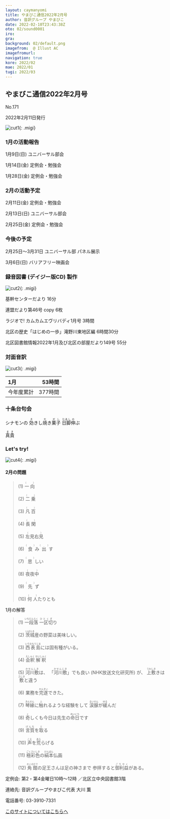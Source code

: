 ```yaml
---
layout: caymanyomi
title: やまびこ通信2022年2月号
author: 音訳グループ やまびこ
date: 2022-02-10T23:43:38Z
oto: 02/sound0001
iro: 
gra: 
background: 02/default.png
imagefrom:  @ Illust AC
imagefromurl: 
navigation: true
kore: 2022/02
mae: 2022/01
tugi: 2022/03
---
```



## <span data-dur="3.999" data-begin="2.750" id="xmri_0001" markdown="1">やまびこ通信2022年2月号</span>

<span data-dur="2.584" data-begin="6.749" id="xmri_0002" markdown="1">No.171</span>

<span data-dur="5.748" data-begin="9.333" id="xmri_0003" markdown="1">2022年2月11日発行</span>

![cut1](media/02/cut1.png){: .migi}


### <span data-dur="3.372" data-begin="21.378" id="xmri_0007" markdown="1">1月の活動報告</span>

<span data-dur="4.293" data-begin="24.750" id="xmri_0008" markdown="1">1月9日(日) ユニバーサル部会</span>

<span data-dur="4.853" data-begin="29.043" id="xmri_0009" markdown="1">1月14日(金) 定例会・勉強会</span>

<span data-dur="6.535" data-begin="33.896" id="xmri_000A" markdown="1">1月28日(金) 定例会・勉強会</span>


### <span data-dur="3.156" data-begin="40.431" id="xmri_000B" markdown="1">2月の活動予定</span>

<span data-dur="4.902" data-begin="43.587" id="xmri_000C" markdown="1">2月11日(金) 定例会・勉強会</span>

<span data-dur="4.45" data-begin="48.489" id="xmri_000D" markdown="1">2月13日(日) ユニバーサル部会</span>

<span data-dur="6.307" data-begin="52.939" id="xmri_000E" markdown="1">2月25日(金) 定例会・勉強会</span>


### <span data-dur="2.63" data-begin="59.246" id="xmri_000F" markdown="1">今後の予定</span>

<span data-dur="6.254" data-begin="61.876" id="xmri_0010" markdown="1">2月25日～3月31日 ユニバーサル部 パネル展示</span>

<span data-dur="4.703" data-begin="68.130" id="xmri_0011" markdown="1">3月6日(日) バリアフリー映画会</span>


### <span data-dur="4.728" data-begin="72.833" id="xmri_0012" markdown="1">録音図書 (デイジー版CD) 製作</span>

![cut2](media/02/cut2.png){: .migi}



<span data-dur="1.738" data-begin="81.596" id="xmri_0015" markdown="1">基幹センターだより</span>
<span data-dur="1.727" data-begin="83.334" id="xmri_0016" markdown="1">16分</span>

<span data-dur="2.755" data-begin="85.061" id="xmri_0017" markdown="1">連盟だより第46号</span>
<span data-dur="1.898" data-begin="87.816" id="xmri_0018" markdown="1">copy 6枚</span>

<span data-dur="3.325" data-begin="89.714" id="xmri_0019" markdown="1">ラジオで! カムカムエヴリバディ1月号</span>
<span data-dur="1.701" data-begin="93.039" id="xmri_001A" markdown="1">3時間</span>

<span data-dur="4.354" data-begin="94.740" id="xmri_001B" markdown="1">北区の歴史「はじめの一歩」滝野川東地区編</span>
<span data-dur="2.385" data-begin="99.094" id="xmri_001C" markdown="1">6時間30分</span>

<span data-dur="6.498" data-begin="101.479" id="xmri_001D" markdown="1">北区図書館情報2022年1月及び北区の部屋だより149号</span>
<span data-dur="3.596" data-begin="107.977" id="xmri_001E" markdown="1">55分</span>


### <span data-dur="2.666" data-begin="111.573" id="xmri_001F" markdown="1">対面音訳</span>

![cut3](media/02/cut3.png){: .migi}

<span data-dur="1.12" data-begin="115.389" id="xmri_0021" markdown="1">1月</span>|<span data-dur="2.442" data-begin="116.509" id="xmri_0022" markdown="1">53時間</span>
|:---|---:|
<span data-dur="1.59" data-begin="118.951" id="xmri_0023" markdown="1">今年度累計</span>|<span data-dur="4.336" data-begin="120.541" id="xmri_0024" markdown="1">377時間</span>


### <span data-dur="2.068" data-begin="124.877" id="xmri_0025" markdown="1">十条台句会</span>

<span data-dur="8.462" data-begin="126.945" id="xmri_0026" markdown="1">シナモンの <ruby>効<rp>(</rp><rt>き</rt><rp>)</rp></ruby>きし<ruby>焼<rp>(</rp><rt>や</rt><rp>)</rp></ruby>き<ruby>菓子<rp>(</rp><rt>がし</rt><rp>)</rp>
 </ruby><ruby>日脚<rp>(</rp><rt>ひあし</rt><rp>)</rp></ruby><ruby>伸<rp>(</rp><rt>の</rt><rp>)</rp></ruby>ぶ</span>


<span data-dur="3.117" data-begin="135.407" id="xmri_0027" markdown="1" class="haigo"><ruby>真貴<rp>(</rp><rt>まき</rt><rp>)</rp></ruby></span>


### <span data-dur="2.449" data-begin="139.024" id="xmri_0029" markdown="1">Let's try!</span>

![cut4](media/02/cut4.png){: .migi}


#### <span data-dur="2.694" data-begin="142.623" id="xmri_002B" markdown="1">2月の問題</span>

<blockquote markdown="1">
(1) <ruby>一向<rp>(</rp><rt>（　　　）</rt><rp>)</rp></ruby>

(2) <ruby>二乗<rp>(</rp><rt>（　　　）</rt><rp>)</rp></ruby>

(3) <ruby>凡百<rp>(</rp><rt>（　　　）</rt><rp>)</rp></ruby>

(4) <ruby>長閑<rp>(</rp><rt>（　　　）</rt><rp>)</rp></ruby>

(5) <ruby>左見右見<rp>(</rp><rt>（　　　）</rt><rp>)</rp></ruby>

(6) <ruby>食<rp>(</rp><rt>（　　　）</rt><rp>)</rp></ruby>み<ruby>出<rp>(</rp><rt>（　　　）</rt><rp>)</rp></ruby>す

(7) <ruby>思<rp>(</rp><rt>（　　　）</rt><rp>)</rp></ruby>しい

(8) <ruby>夜夜中<rp>(</rp><rt>（　　　）</rt><rp>)</rp></ruby>

(9) <ruby>先<rp>(</rp><rt>（　　　）</rt><rp>)</rp></ruby>ず

(10) <ruby>何人<rp>(</rp><rt>（　　　）</rt><rp>)</rp></ruby>たりとも
</blockquote>


<span data-dur="2.197" data-begin="149.142" id="xmri_002D" markdown="1">1月の解答</span>

<blockquote markdown="1">

<span data-dur="2.126" data-begin="151.339" id="xmri_002E" markdown="1">(1) <ruby>一段落<rp>(</rp><rt>いちだんらく</rt><rp>)</rp></ruby></span>
<span data-dur="1.641" data-begin="153.465" id="xmri_002F" markdown="1"><ruby>一区切<rp>(</rp><rt>ひとくぎ</rt><rp>)</rp></ruby>り</span>

<span data-dur="4.48" data-begin="155.106" id="xmri_0030" markdown="1">(2) <ruby>茨城<rp>(</rp><rt>いばらき</rt><rp>)</rp></ruby>産の野菜は美味しい。</span>

<span data-dur="4.919" data-begin="159.586" id="xmri_0031" markdown="1">(3) <ruby>西表島<rp>(</rp><rt>いりおもてじま</rt><rp>)</rp></ruby>には固有種がいる。</span>

<span data-dur="1.729" data-begin="164.505" id="xmri_0032" markdown="1">(4) <ruby>会釈<rp>(</rp><rt>えしゃく</rt><rp>)</rp></ruby></span>
<span data-dur="1.588" data-begin="166.234" id="xmri_0033" markdown="1"><ruby>解釈<rp>(</rp><rt>かいしゃく</rt><rp>)</rp></ruby></span>

<span data-dur="1.993" data-begin="167.822" id="xmri_0034" markdown="1">(5) <ruby>河川敷<rp>(</rp><rt>かせんしき</rt><rp>)</rp></ruby>は、</span>
<span data-dur="1.628" data-begin="169.815" id="xmri_0035" markdown="1">「<ruby>河川敷<rp>(</rp><rt>かせんじき</rt><rp>)</rp></ruby>」でも良い </span>
<span data-dur="3.142" data-begin="171.443" id="xmri_0036" markdown="1">(NHK放送文化研究所) が、</span>
<span data-dur="2.766" data-begin="174.585" id="xmri_0037" markdown="1"><ruby>上敷<rp>(</rp><rt>うわしき</rt><rp>)</rp></ruby>きは <ruby>敷<rp>(</rp><rt>さじき</rt><rp>)</rp></ruby>と違う</span>

<span data-dur="4.054" data-begin="177.351" id="xmri_0038" markdown="1">(6) 業務を<ruby>完遂<rp>(</rp><rt>かんすい</rt><rp>)</rp></ruby>できた。</span>

<span data-dur="3.703" data-begin="181.405" id="xmri_0039" markdown="1">(7) <ruby>琴線<rp>(</rp><rt>きんせん</rt><rp>)</rp></ruby>に<ruby>触<rp>(</rp><rt>ふ</rt><rp>)</rp></ruby>れるような経験をして</span>
<span data-dur="2.091" data-begin="185.108" id="xmri_003A" markdown="1"><ruby>涙腺<rp>(</rp><rt>るいせん</rt><rp>)</rp></ruby>が<ruby>緩<rp>(</rp><rt>ゆる</rt><rp>)</rp></ruby>んだ</span>

<span data-dur="4.754" data-begin="187.199" id="xmri_003B" markdown="1">(8) <ruby>奇<rp>(</rp><rt>く</rt><rp>)</rp></ruby>しくも今日は先生の<ruby>命日<rp>(</rp><rt>めいにち</rt><rp>)</rp></ruby>です</span>

<span data-dur="2.618" data-begin="191.953" id="xmri_003C" markdown="1">(9) <ruby>言質<rp>(</rp><rt>げんち</rt><rp>)</rp></ruby>を<ruby>取<rp>(</rp><rt>と</rt><rp>)</rp></ruby>る</span>

<span data-dur="2.712" data-begin="194.571" id="xmri_003D" markdown="1">(10) <ruby>声<rp>(</rp><rt>こえ</rt><rp>)</rp></ruby>を<ruby>荒<rp>(</rp><rt>あら</rt><rp>)</rp></ruby>らげる</span>

<span data-dur="3.854" data-begin="197.283" id="xmri_003E" markdown="1">(11) <ruby>極彩色<rp>(</rp><rt>ごくさいしき</rt><rp>)</rp></ruby>の<ruby>絹本<rp>(</rp><rt>けんぽん</rt><rp>)</rp></ruby>仏画</span>

<span data-dur="4.465" data-begin="201.137" id="xmri_003F" markdown="1">(12) <ruby>角館<rp>(</rp><rt>かくのだて</rt><rp>)</rp></ruby>の足王さんは足の神さまで</span>
<span data-dur="3.528" data-begin="205.602" id="xmri_0040" markdown="1">参拝すると<ruby>御利益<rp>(</rp><rt>ごりやく</rt><rp>)</rp></ruby>がある。</span>
</blockquote>

<span data-dur="1.205" data-begin="209.130" id="xmri_0041" markdown="1">定例会: </span>
<span data-dur="3.237" data-begin="210.335" id="xmri_0042" markdown="1">第2・第4金曜日10時～12時</span>
<span data-dur="3.047" data-begin="213.572" id="xmri_0043" markdown="1">／北区立中央図書館3階</span>  

<span data-dur="1.319" data-begin="216.619" id="xmri_0044" markdown="1">連絡先: </span>
<span data-dur="3.965" data-begin="217.938" id="xmri_0045" markdown="1">音訳グループやまびこ代表 大川 薫</span>  

<span data-dur="1.409" data-begin="221.903" id="xmri_0046" markdown="1">電話番号: </span>
<span data-dur="4.305" data-begin="223.312" id="xmri_0047" markdown="1">03-3910-7331</span>  

<a data-dur="5.93" data-begin="227.617" id="xmri_0048" markdown="1" href="mailto:ymbk2016ml@gmail.com?Subject=やまびこウェブサイトについて">このサイトについてはこちらへ</a>


